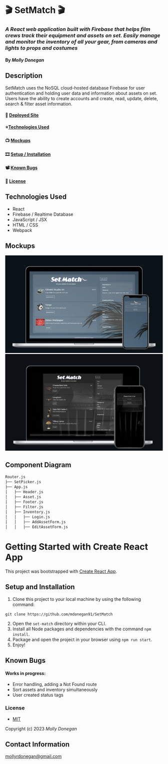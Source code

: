 # 🎬 SetMatch 🎬

### _A React web application built with Firebase that helps film crews track their equipment and assets on set. Easily manage and monitor the inventory of all your gear, from cameras and lights to props and costumes_

#### By _Molly Donegan_

## Description
SetMatch uses the NoSQL cloud-hosted database Firebase for user authentication and holding user data and information about assets on set. Users have the ability to create accounts and create, read, update, delete, search & filter asset information.

#### 🎥 [Deployed Site](https://6466664f05d69637ea7bf1c0--setmatch.netlify.app)
#### ⭐[Technologies Used](#technologies-used)
#### 📺 [Mockups](#mockups)
#### 🎞 [Setup / Installation](#setup-and-installation)
#### 📽️ [Known Bugs](#known-bugs)
#### 📼 [License](#license) 

## Technologies Used
* React
* Firebase / Realtime Database
* JavaScript / JSX
* HTML / CSS
* Webpack

## Mockups

![mockup](/mockup1.png)
![mockup](/mockup2.png)

## Component Diagram
```
Router.js
├── SetPicker.js
├── App.js
│   ├── Header.js
│   ├── Asset.js   
│   ├── Footer.js   
│   ├── Filter.js   
│   ├── Inventory.js   
│   │   ├── Login.js
│   │   ├── AddAssetForm.js
│   │   ├── EditAssetForm.js
```

# Getting Started with Create React App

This project was bootstrapped with [Create React App](https://github.com/facebook/create-react-app).

## Setup and Installation

1. Clone this project to your local machine by using the following command:
```
git clone https://github.com/mdonegan91/SetMatch
```
2. Open the `set-match` directory within your CLI.
3. Install all Node packages and dependencies with the command `npm install`.
4. Package and open the project in your browser using `npm run start`.
5. Enjoy!

## Known Bugs
#### Works in progress:
* Error handling, adding a Not Found route
* Sort assets and inventory simultaneously 
* User created status tags

### License

* [MIT](https://github.com/mdonegan91/SetMatch/blob/main/LICENSE)

Copyright (c) 2023 _Molly Donegan_

## Contact Information
[mollyrdonegan@gmail.com](mailto:mollyrdonegan@gmail.com)